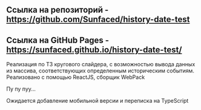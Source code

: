 ## Ссылка на репозиторий - https://github.com/Sunfaced/history-date-test
## Ссылка на GitHub Pages - https://sunfaced.github.io/history-date-test/
Реализация по ТЗ кругового слайдера, с возможностью вывода данных из массива, соответствующих определенным историческим событиям.
Реализовано с помощью ReactJS, сборщик WebPack

Пу пу пуу...

Ожидается добавление мобильной версии и переписка на TypeScript

